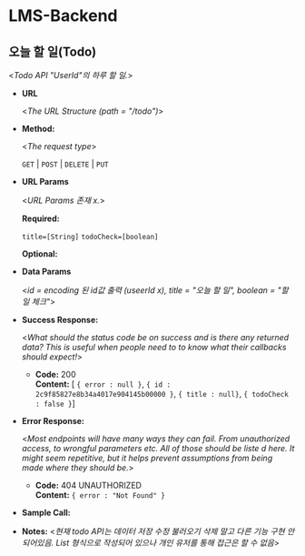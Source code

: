 # LMS-Backend



**오늘 할 일(Todo)**
----
  <_Todo API "UserId"의 하루 할 일._>

* **URL**

  <_The URL Structure (path = "/todo")_>

* **Method:**
  
  <_The request type_>

  `GET` | `POST` | `DELETE` | `PUT`
  
*  **URL Params**

   <_URL Params 존재 x._> 

   **Required:**
 
   `title=[String]`
   `todoCheck=[boolean]`

   **Optional:**
 
* **Data Params**

  <_id = encoding 된 id값 출력 (useerId x),
   title = "오늘 할 일",
   boolean = "할 일 체크"_>

* **Success Response:**
  
  <_What should the status code be on success and is there any returned data? This is useful when people need to to know what their callbacks should expect!_>

  * **Code:** 200 <br />
    **Content:** [ `{ error : null }`,
      `{ id : 2c9f85827e8b34a4017e904145b00000 }`,
      `{ title : null}`,
      `{ todoCheck : false }`]
 
* **Error Response:**

  <_Most endpoints will have many ways they can fail. From unauthorized access, to wrongful parameters etc. All of those should be liste d here. It might seem repetitive, but it helps prevent assumptions from being made where they should be._>

  * **Code:** 404 UNAUTHORIZED <br />
    **Content:** `{ error : "Not Found" }`


* **Sample Call:**


* **Notes:**
  <_현재 todo API는 데이터 저장 수정 불러오기 삭제 말고 다른 기능 구현 안되어있음. List 형식으로 작성되어 있으나 개인 유저를 통해 접근은 할 수 없음_>

